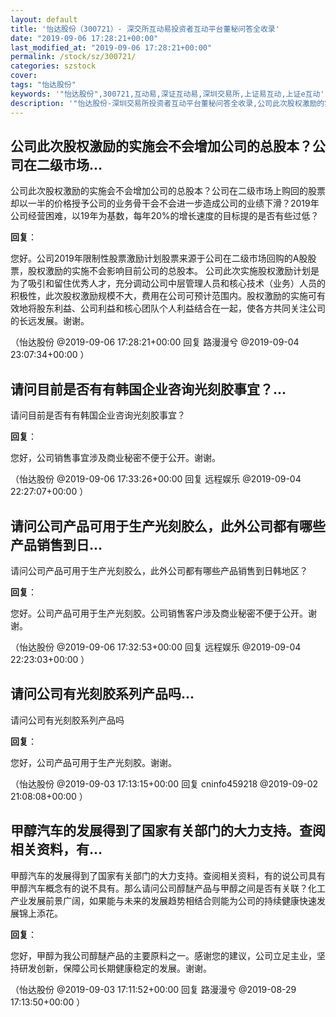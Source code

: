 ```yaml
---
layout: default
title: '怡达股份（300721）- 深交所互动易投资者互动平台董秘问答全收录'
date: "2019-09-06 17:28:21+00:00"
last_modified_at: "2019-09-06 17:28:21+00:00"
permalink: /stock/sz/300721/
categories: szstock
cover: 
tags: "怡达股份"
keywords: '"怡达股份",300721,互动易,深证互动易,深圳交易所,上证易互动,上证e互动'
description: '"怡达股份-深圳交易所投资者互动平台董秘问答全收录,公司此次股权激励的实施会不会增加公司的总股本？公司在二级市场上购回的股票却以一半的价格授予公司的业务骨干会不会进一步造成公司的业绩下滑？2019年公司经营困难，以19年为基数，每年20%的增长速度的目标提的是否有些过低？"'
---
```


## 公司此次股权激励的实施会不会增加公司的总股本？公司在二级市场...

公司此次股权激励的实施会不会增加公司的总股本？公司在二级市场上购回的股票却以一半的价格授予公司的业务骨干会不会进一步造成公司的业绩下滑？2019年公司经营困难，以19年为基数，每年20%的增长速度的目标提的是否有些过低？

**回复**：

您好。公司2019年限制性股票激励计划股票来源于公司在二级市场回购的A股股票，股权激励的实施不会影响目前公司的总股本。
公司此次实施股权激励计划是为了吸引和留住优秀人才，充分调动公司中层管理人员和核心技术（业务）人员的积极性，此次股权激励规模不大，费用在公司可预计范围内。股权激励的实施可有效地将股东利益、公司利益和核心团队个人利益结合在一起，使各方共同关注公司的长远发展。谢谢。 

（怡达股份  @2019-09-06 17:28:21+00:00 回复 路漫漫兮  @2019-09-04 23:07:34+00:00 ）

## 请问目前是否有有韩国企业咨询光刻胶事宜？...

请问目前是否有有韩国企业咨询光刻胶事宜？

**回复**：

您好，公司销售事宜涉及商业秘密不便于公开。谢谢。 

（怡达股份  @2019-09-06 17:33:26+00:00 回复 远程娱乐  @2019-09-04 22:27:07+00:00 ）

## 请问公司产品可用于生产光刻胶么，此外公司都有哪些产品销售到日...

请问公司产品可用于生产光刻胶么，此外公司都有哪些产品销售到日韩地区？

**回复**：

您好。公司产品可用于生产光刻胶。公司销售客户涉及商业秘密不便于公开。谢谢。 

（怡达股份  @2019-09-06 17:32:53+00:00 回复 远程娱乐  @2019-09-04 22:23:03+00:00 ）

## 请问公司有光刻胶系列产品吗...

请问公司有光刻胶系列产品吗

**回复**：

您好，公司产品可用于生产光刻胶。谢谢。 

（怡达股份  @2019-09-03 17:13:15+00:00 回复 cninfo459218  @2019-09-02 21:08:08+00:00 ）

## 甲醇汽车的发展得到了国家有关部门的大力支持。查阅相关资料，有...

甲醇汽车的发展得到了国家有关部门的大力支持。查阅相关资料，有的说公司具有甲醇汽车概念有的说不具有。那么请问公司醇醚产品与甲醇之间是否有关联？化工产业发展前景广阔，如果能与未来的发展趋势相结合则能为公司的持续健康快速发展锦上添花。

**回复**：

您好，甲醇为我公司醇醚产品的主要原料之一。感谢您的建议，公司立足主业，坚持研发创新，保障公司长期健康稳定的发展。谢谢。 

（怡达股份  @2019-09-03 17:11:52+00:00 回复 路漫漫兮  @2019-08-29 17:13:50+00:00 ）

